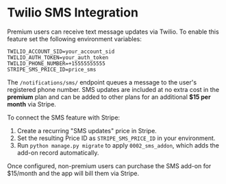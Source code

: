 # Twilio SMS Integration

Premium users can receive text message updates via Twilio. To enable this feature set the following environment variables:

```
TWILIO_ACCOUNT_SID=your_account_sid
TWILIO_AUTH_TOKEN=your_auth_token
TWILIO_PHONE_NUMBER=+15555555555
STRIPE_SMS_PRICE_ID=price_sms
```

The `/notifications/sms/` endpoint queues a message to the user's registered phone number. SMS updates are included at no extra cost in the **premium** plan and can be added to other plans for an additional **$15 per month** via Stripe.

To connect the SMS feature with Stripe:

1. Create a recurring "SMS updates" price in Stripe.
2. Set the resulting Price ID as `STRIPE_SMS_PRICE_ID` in your environment.
3. Run `python manage.py migrate` to apply `0002_sms_addon`, which adds the add-on record automatically.

Once configured, non-premium users can purchase the SMS add-on for $15/month and the app will bill them via Stripe.
